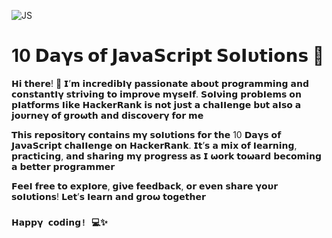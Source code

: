 ![JS](https://img.shields.io/badge/JavaScript-F7DF1E?style=for-the-badge&logo=javascript&logoColor=black)

# 10 𝗗𝗮𝝲𝘀 𝗼𝗳 𝗝𝗮𝝼𝗮𝗦𝗰𝗿𝗶𝗽𝘁 𝗦𝗼𝝞𝞄𝘁𝗶𝗼𝗻𝘀 🚀

𝗛𝗶 𝘁𝗵𝗲𝗿𝗲! 👋 𝗜’𝗺 𝗶𝗻𝗰𝗿𝗲𝗱𝗶𝗯𝝞𝝲 𝗽𝗮𝘀𝘀𝗶𝗼𝗻𝗮𝘁𝗲 𝗮𝗯𝗼𝞄𝘁 𝗽𝗿𝗼𝗴𝗿𝗮𝗺𝗺𝗶𝗻𝗴 𝗮𝗻𝗱 𝗰𝗼𝗻𝘀𝘁𝗮𝗻𝘁𝝞𝝲 𝘀𝘁𝗿𝗶𝝼𝗶𝗻𝗴 𝘁𝗼 𝗶𝗺𝗽𝗿𝗼𝝼𝗲 𝗺𝝲𝘀𝗲𝝞𝗳. 𝗦𝗼𝝞𝝼𝗶𝗻𝗴 𝗽𝗿𝗼𝗯𝝞𝗲𝗺𝘀 𝗼𝗻 𝗽𝝞𝗮𝘁𝗳𝗼𝗿𝗺𝘀 𝝞𝗶𝗸𝗲 𝗛𝗮𝗰𝗸𝗲𝗿𝗥𝗮𝗻𝗸 𝗶𝘀 𝗻𝗼𝘁 𝗷𝞄𝘀𝘁 𝗮 𝗰𝗵𝗮𝝞𝝞𝗲𝗻𝗴𝗲 𝗯𝞄𝘁 𝗮𝝞𝘀𝗼 𝗮 𝗷𝗼𝞄𝗿𝗻𝗲𝝲 𝗼𝗳 𝗴𝗿𝗼𝞈𝘁𝗵 𝗮𝗻𝗱 𝗱𝗶𝘀𝗰𝗼𝝼𝗲𝗿𝝲 𝗳𝗼𝗿 𝗺𝗲

𝝩𝗵𝗶𝘀 𝗿𝗲𝗽𝗼𝘀𝗶𝘁𝗼𝗿𝝲 𝗰𝗼𝗻𝘁𝗮𝗶𝗻𝘀 𝗺𝝲 𝘀𝗼𝝞𝞄𝘁𝗶𝗼𝗻𝘀 𝗳𝗼𝗿 𝘁𝗵𝗲 10 𝗗𝗮𝝲𝘀 𝗼𝗳 𝗝𝗮𝝼𝗮𝗦𝗰𝗿𝗶𝗽𝘁 𝗰𝗵𝗮𝝞𝝞𝗲𝗻𝗴𝗲 𝗼𝗻 𝗛𝗮𝗰𝗸𝗲𝗿𝗥𝗮𝗻𝗸. 𝗜𝘁’𝘀 𝗮 𝗺𝗶𝘅 𝗼𝗳 𝝞𝗲𝗮𝗿𝗻𝗶𝗻𝗴, 𝗽𝗿𝗮𝗰𝘁𝗶𝗰𝗶𝗻𝗴, 𝗮𝗻𝗱 𝘀𝗵𝗮𝗿𝗶𝗻𝗴 𝗺𝝲 𝗽𝗿𝗼𝗴𝗿𝗲𝘀𝘀 𝗮𝘀 𝗜 𝞈𝗼𝗿𝗸 𝘁𝗼𝞈𝗮𝗿𝗱 𝗯𝗲𝗰𝗼𝗺𝗶𝗻𝗴 𝗮 𝗯𝗲𝘁𝘁𝗲𝗿 𝗽𝗿𝗼𝗴𝗿𝗮𝗺𝗺𝗲𝗿

𝗙𝗲𝗲𝝞 𝗳𝗿𝗲𝗲 𝘁𝗼 𝗲𝘅𝗽𝝞𝗼𝗿𝗲, 𝗴𝗶𝝼𝗲 𝗳𝗲𝗲𝗱𝗯𝗮𝗰𝗸, 𝗼𝗿 𝗲𝝼𝗲𝗻 𝘀𝗵𝗮𝗿𝗲 𝝲𝗼𝞄𝗿 𝘀𝗼𝝞𝞄𝘁𝗶𝗼𝗻𝘀! 𝗟𝗲𝘁’𝘀 𝝞𝗲𝗮𝗿𝗻 𝗮𝗻𝗱 𝗴𝗿𝗼𝞈 𝘁𝗼𝗴𝗲𝘁𝗵𝗲𝗿

### `𝗛𝗮𝗽𝗽𝝲 𝗰𝗼𝗱𝗶𝗻𝗴! 💻✨`
